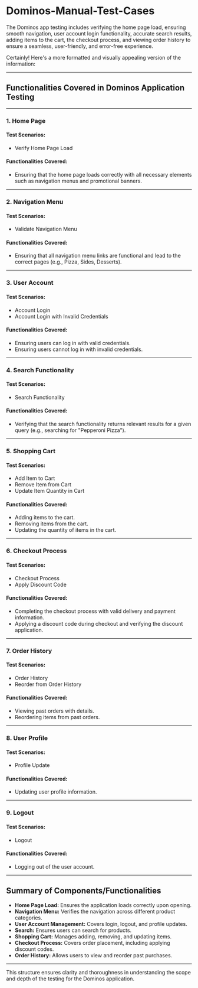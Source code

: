 # Dominos-Manual-Test-Cases
The Dominos app testing includes verifying the home page load, ensuring smooth navigation, user account login functionality, accurate search results, adding items to the cart, the checkout process, and viewing order history to ensure a seamless, user-friendly, and error-free experience.

Certainly! Here's a more formatted and visually appealing version of the information:

---

## Functionalities Covered in Dominos Application Testing

---

### 1. Home Page
#### **Test Scenarios:** 
- Verify Home Page Load

#### **Functionalities Covered:** 
- Ensuring that the home page loads correctly with all necessary elements such as navigation menus and promotional banners.

---

### 2. Navigation Menu
#### **Test Scenarios:** 
- Validate Navigation Menu

#### **Functionalities Covered:** 
- Ensuring that all navigation menu links are functional and lead to the correct pages (e.g., Pizza, Sides, Desserts).

---

### 3. User Account
#### **Test Scenarios:** 
- Account Login
- Account Login with Invalid Credentials

#### **Functionalities Covered:** 
- Ensuring users can log in with valid credentials.
- Ensuring users cannot log in with invalid credentials.

---

### 4. Search Functionality
#### **Test Scenarios:** 
- Search Functionality

#### **Functionalities Covered:** 
- Verifying that the search functionality returns relevant results for a given query (e.g., searching for "Pepperoni Pizza").

---

### 5. Shopping Cart
#### **Test Scenarios:** 
- Add Item to Cart
- Remove Item from Cart
- Update Item Quantity in Cart

#### **Functionalities Covered:** 
- Adding items to the cart.
- Removing items from the cart.
- Updating the quantity of items in the cart.

---

### 6. Checkout Process
#### **Test Scenarios:** 
- Checkout Process
- Apply Discount Code

#### **Functionalities Covered:** 
- Completing the checkout process with valid delivery and payment information.
- Applying a discount code during checkout and verifying the discount application.

---

### 7. Order History
#### **Test Scenarios:** 
- Order History
- Reorder from Order History

#### **Functionalities Covered:** 
- Viewing past orders with details.
- Reordering items from past orders.

---

### 8. User Profile
#### **Test Scenarios:** 
- Profile Update

#### **Functionalities Covered:** 
- Updating user profile information.

---

### 9. Logout
#### **Test Scenarios:** 
- Logout

#### **Functionalities Covered:** 
- Logging out of the user account.

---

## Summary of Components/Functionalities
- **Home Page Load:** Ensures the application loads correctly upon opening.
- **Navigation Menu:** Verifies the navigation across different product categories.
- **User Account Management:** Covers login, logout, and profile updates.
- **Search:** Ensures users can search for products.
- **Shopping Cart:** Manages adding, removing, and updating items.
- **Checkout Process:** Covers order placement, including applying discount codes.
- **Order History:** Allows users to view and reorder past purchases.

---

This structure ensures clarity and thoroughness in understanding the scope and depth of the testing for the Dominos application.
